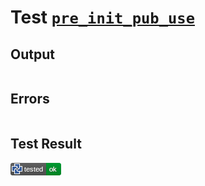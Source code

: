 # Test [`pre_init_pub_use`](/doc/tests/statement_usage.md#L258)

## Output

```,plain
```

## Errors

```,plain
```

## Test Result

![OK](/doc/tests/.test/pre_init_pub_use.png)
